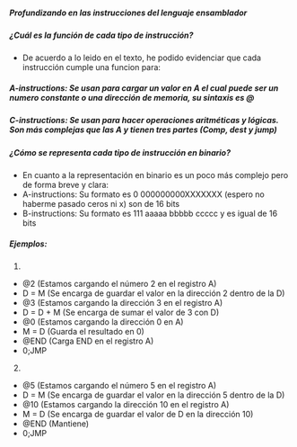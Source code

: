 ##### Profundizando en las instrucciones del lenguaje ensamblador #####

##### ¿Cuál es la función de cada tipo de instrucción? #####
- De acuerdo a lo leido en el texto, he podido evidenciar que cada instrucción cumple una funcion para:
##### A-instructions: Se usan para cargar un valor en A el cual puede ser un numero constante o una dirección de memoria, su sintaxis es @ #####
##### C-instructions: Se usan para hacer operaciones aritméticas y lógicas. Son más complejas que las A y tienen tres partes (Comp, dest y jump) #####

##### ¿Cómo se representa cada tipo de instrucción en binario? #####
- En cuanto a la representación en binario es un poco más complejo pero de forma breve y clara:
- A-instructions: Su formato es 0 000000000XXXXXXX (espero no haberme pasado ceros ni x) son de 16 bits
- B-instructions: Su formato es 111 aaaaa bbbbb ccccc y es igual de 16 bits

##### Ejemplos: #####

1)

- @2 (Estamos cargando el número 2 en el registro A)
- D = M (Se encarga de guardar el valor en la dirección 2 dentro de la D)
- @3 (Estamos cargando la dirección 3 en el registro A)
- D = D + M (Se encarga de sumar el valor de 3 con D)
- @0 (Estamos cargando la dirección 0 en A)
- M = D (Guarda el resultado en 0)
- @END (Carga END en el registro A)
- 0;JMP

2)

- @5 (Estamos cargando el número 5 en el registro A)
- D = M (Se encarga de guardar el valor en la dirección 5 dentro de la D)
- @10 (Estamos cargando la dirección 10 en el registro A)
- M = D (Se encarga de guardar el valor de D en la dirección 10)
- @END (Mantiene)
- 0;JMP
